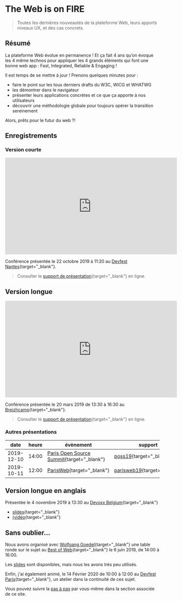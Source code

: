 # The Web is on FIRE

> Toutes les dernières nouveautés de la plateforme Web, leurs apports niveaux UX, et des cas concrets.

## Résumé

La plateforme Web évolue en permanence ! Et ça fait 4 ans qu’on évoque les 4 même technos pour appliquer les 4 grands éléments qui font une bonne web app : Fast, Integrated, Reliable & Engaging !

Il est temps de se mettre à jour ! Prenons quelques minutes pour :

- faire le point sur les tous derniers drafts du W3C, WICG et WHATWG
- les démontrer dans le navigateur
- présenter leurs applications concrètes et ce que ça apporte à nos utilisateurs
- découvrir une méthodologie globale pour toujours opérer la transition sereinement

Alors, prêts pour le futur du web ?!

## Enregistrements

### Version courte

<div class="video-16x9">
<iframe width="560" height="315" src="https://www.youtube-nocookie.com/embed/_byWU9V4fXw" frameborder="0" allow="accelerometer; autoplay; encrypted-media; gyroscope; picture-in-picture" allowfullscreen></iframe>
</div>

Conférence présentée le 22 octobre 2019 à 11:20 au [Devfest Nantes](https://devfest2019.gdgnantes.com/sessions/the_web_is_on__f_i_r_e________conference_/){target="\_blank"}.

> Consulter le [support de présentation](/slides/wof/devfestnantes19/index.html){target="\_blank"} en ligne.

## Version longue

<div class="video-16x9">
<iframe width="560" height="315" src="https://www.youtube-nocookie.com/embed/OQ-dr-7pLaA" frameborder="0" allow="accelerometer; autoplay; encrypted-media; gyroscope; picture-in-picture" allowfullscreen></iframe>
</div>

Conférence présentée le 20 mars 2019 de 13:30 à 16:30 au [Breizhcamp](https://2019.breizhcamp.org/conference/programme/){target="\_blank"}.

> Consulter le [support de présentation](/slides/wof1/breizhcamp-2019.html){target="\_blank"} en ligne.

### Autres présentations

<!-- prettier-ignore -->
| date  | heure | évènement | support | vidéo |
| ----- | ----- | --------- | -------- | ----- |
| 2019-12-10 | 14:00 | [Paris Open Source Summit](https://2019.opensourcesummit.paris/){target="\_blank"} | [poss19](/slides/wof/poss19/index.html){target="\_blank"}
| 2019-10-11 | 12:00 | [ParisWeb](https://www.paris-web.fr/2019/conferences/the-web-is-on-fire.php){target="\_blank"} | [parisweb19](/slides/wof/parisweb19/index.html){target="\_blank"} | [vimeo](https://vimeo.com/380989996){target="\_blank"} |

## Version longue en anglais

Présentée le 4 novembre 2019 à 13:30 au [Devoxx Belgium](https://devoxx.be/speaker-details/?id=50822){target="\_blank"}

- [slides](/slides/wof/devoxxbe19/index.html){target="\_blank"}
- [(vidéo](https://youtu.be/lfubOlz3JLI){target="\_blank"}

## Sans oublier...

Nous avons organisé avec [Wolfgang Goedel](https://twitter.com/wgoedel){target="\_blank"} une table ronde sur le sujet au [Best of Web](https://www.bestofweb.paris/2019/){target="\_blank"} le 6 juin 2019, de 14:00 à 16:00.

Les <a href="/slides/wof1/BoW-workshop-2019.html" target="_blank">slides</a> sont disponibles, mais nous les avons très peu utilisés.

Enfin, j'ai également animé, le 14 Février 2020 de 10:00 à 12:00 au [Devfest Paris](https://devfest.gdgparis.com/sessions/the_web_is_still_on_f_i_r_e_workshop_/){target="\_blank"}, un atelier dans la continuité de ces sujet.

Vous pouvez suivre la [pas à pas](/codelabs/modern-data-driven) par vous-même dans la section associée de ce site.
